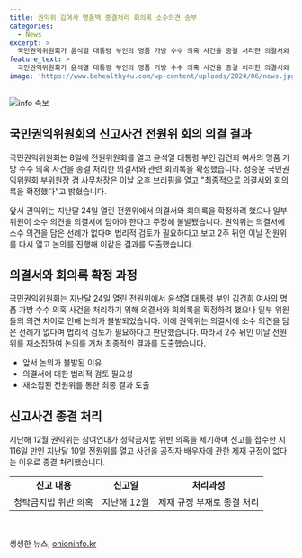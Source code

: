 ```yaml
---
title: 권익위 김여사 명품백 종결처리 회의록 소수의견 송부
categories:
  - News
excerpt: >
  국민권익위원회가 윤석열 대통령 부인의 명품 가방 수수 의혹 사건을 종결 처리한 의결서와 회의록을 확정했다. 정승윤 권익위 부위원장 겸 사무처장은 의결서에서 소수의견 기재 여부 및 방법을 충분히 논의했다. 작성된 소수의견 전문을 낭독해 회의록에 남기는 방법으로 결정했다고 밝혔다. 논란을 빚은 사안에 대한 투명한 처리과정을 거쳤다는 점에서 이번 결정은 큰 주목을 받을 전망이다.
feature_text: >
  국민권익위원회가 윤석열 대통령 부인의 명품 가방 수수 의혹 사건을 종결 처리한 의결서와 회의록을 확정했다. 정승윤 권익위 부위원장 겸 사무처장은 의결서에서 소수의견 기재 여부 및 방법을 충분히 논의했다. 작성된 소수의견 전문을 낭독해 회의록에 남기는 방법으로 결정했다고 밝혔다. 논란을 빚은 사안에 대한 투명한 처리과정을 거쳤다는 점에서 이번 결정은 큰 주목을 받을 전망이다.
image: 'https://www.behealthy4u.com/wp-content/uploads/2024/06/news.jpg'
---
```


<p><img src="https://www.behealthy4u.com/wp-content/uploads/2024/06/news.jpg" alt="info 속보" /></p>

<h2 data-ke-size="size26">국민권익위원회의 신고사건 전원위 회의 의결 결과</h2>

<p>국민권익위원회는 8일에 전원위원회를 열고 윤석열 대통령 부인 김건희 여사의 명품 가방 수수 의혹 사건을 종결 처리한 의결서와 관련 회의록을 확정했습니다. 정승윤 국민권익위원회 부위원장 겸 사무처장은 이날 오후 브리핑을 열고 "최종적으로 의결서와 회의록을 확정했다"고 밝혔습니다.</p>

<p data-ke-size="size16">앞서 권익위는 지난달 24일 열린 전원위에서 의결서와 회의록을 확정하려 했으나 일부 위원이 소수 의견을 의결서에 담아야 한다고 주장해 불발됐습니다. 권익위는 의결서에 소수 의견을 담은 선례가 없다며 법리적 검토가 필요하다고 보고 2주 뒤인 이날 전원위를 다시 열고 논의를 진행해 이같은 결과를 도출했습니다.</p>

<h2 data-ke-size="size26">의결서와 회의록 확정 과정</h2>

<p>국민권익위원회는 지난달 24일 열린 전원위에서 윤석열 대통령 부인 김건희 여사의 명품 가방 수수 의혹 사건을 처리하기 위해 의결서와 회의록을 확정하려 했으나 일부 위원들의 의견 차이로 인해 논의가 불발되었습니다. 이에 권익위는 의결서에 소수 의견을 담은 선례가 없다며 법리적 검토가 필요하다고 판단했습니다. 따라서 2주 뒤인 이날 전원위를 재소집하여 논의를 거쳐 최종적인 결과를 도출했습니다.</p>

<ul>
  <li>앞서 논의가 불발된 이유</li>
  <li>의결서에 대한 법리적 검토 필요성</li>
  <li>재소집된 전원위를 통한 최종 결과 도출</li>
</ul>

<h2 data-ke-size="size26">신고사건 종결 처리</h2>

<p>지난해 12월 권익위는 참여연대가 청탁금지법 위반 의혹을 제기하며 신고를 접수한 지 116일 만인 지난달 10일 전원위를 열고 사건을 공직자 배우자에 관한 제재 규정이 없다는 이유로 종결 처리했습니다.</p>

<table>
  <tr>
    <td style="text-align: center; height: 17px;"><b>신고 내용</b></td>
    <td style="text-align: center; height: 17px;"><b>신고일</b></td>
    <td style="text-align: center; height: 17px;"><b>처리과정</b></td>
  </tr>
  <tr>
    <td style="text-align: center; height: 17px;">청탁금지법 위반 의혹</td>
    <td style="text-align: center; height: 17px;">지난해 12월</td>
    <td style="text-align: center; height: 17px;">제재 규정 부재로 종결 처리</td>
  </tr>
</table>

<p data-ke-size="size16">&nbsp;</p>
생생한 뉴스, <a href="https://onioninfo.kr" rel="dofollow">onioninfo.kr</a>


